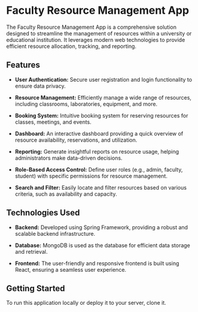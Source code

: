 # Faculty Resource Management App

The Faculty Resource Management App is a comprehensive solution designed to streamline the management of resources within a university or educational institution. It leverages modern web technologies to provide efficient resource allocation, tracking, and reporting.

## Features

- **User Authentication:** Secure user registration and login functionality to ensure data privacy.

- **Resource Management:** Efficiently manage a wide range of resources, including classrooms, laboratories, equipment, and more.

- **Booking System:** Intuitive booking system for reserving resources for classes, meetings, and events.

- **Dashboard:** An interactive dashboard providing a quick overview of resource availability, reservations, and utilization.

- **Reporting:** Generate insightful reports on resource usage, helping administrators make data-driven decisions.

- **Role-Based Access Control:** Define user roles (e.g., admin, faculty, student) with specific permissions for resource management.

- **Search and Filter:** Easily locate and filter resources based on various criteria, such as availability and capacity.

## Technologies Used

- **Backend:** Developed using Spring Framework, providing a robust and scalable backend infrastructure.

- **Database:** MongoDB is used as the database for efficient data storage and retrieval.

- **Frontend:** The user-friendly and responsive frontend is built using React, ensuring a seamless user experience.

## Getting Started

To run this application locally or deploy it to your server, clone it.

